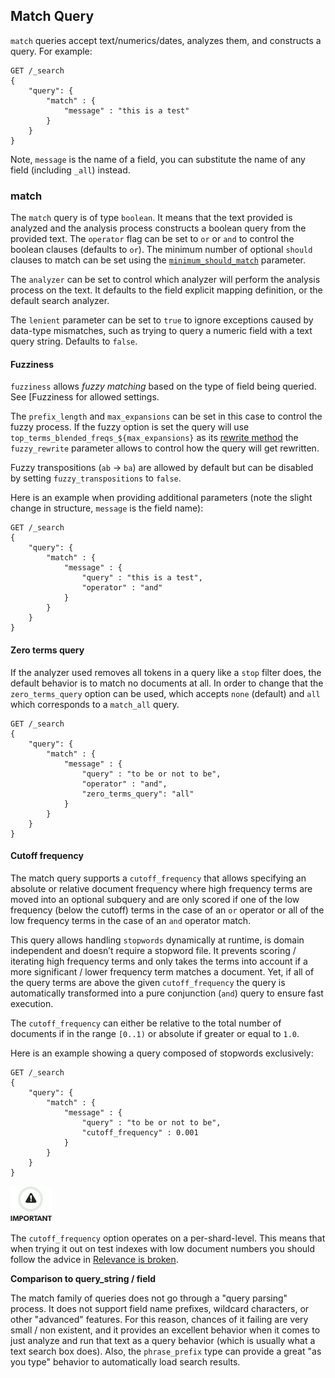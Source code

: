 ## Match Query

`match` queries accept text/numerics/dates, analyzes them, and constructs a query. For example:
    
    
    GET /_search
    {
        "query": {
            "match" : {
                "message" : "this is a test"
            }
        }
    }

Note, `message` is the name of a field, you can substitute the name of any field (including `_all`) instead.

### match

The `match` query is of type `boolean`. It means that the text provided is analyzed and the analysis process constructs a boolean query from the provided text. The `operator` flag can be set to `or` or `and` to control the boolean clauses (defaults to `or`). The minimum number of optional `should` clauses to match can be set using the [`minimum_should_match`](query-dsl-minimum-should-match.html) parameter.

The `analyzer` can be set to control which analyzer will perform the analysis process on the text. It defaults to the field explicit mapping definition, or the default search analyzer.

The `lenient` parameter can be set to `true` to ignore exceptions caused by data-type mismatches, such as trying to query a numeric field with a text query string. Defaults to `false`.

#### Fuzziness

`fuzziness` allows _fuzzy matching_ based on the type of field being queried. See [Fuzziness for allowed settings.

The `prefix_length` and `max_expansions` can be set in this case to control the fuzzy process. If the fuzzy option is set the query will use `top_terms_blended_freqs_${max_expansions}` as its [rewrite method](query-dsl-multi-term-rewrite.html) the `fuzzy_rewrite` parameter allows to control how the query will get rewritten.

Fuzzy transpositions (`ab` → `ba`) are allowed by default but can be disabled by setting `fuzzy_transpositions` to `false`.

Here is an example when providing additional parameters (note the slight change in structure, `message` is the field name):
    
    
    GET /_search
    {
        "query": {
            "match" : {
                "message" : {
                    "query" : "this is a test",
                    "operator" : "and"
                }
            }
        }
    }

#### Zero terms query

If the analyzer used removes all tokens in a query like a `stop` filter does, the default behavior is to match no documents at all. In order to change that the `zero_terms_query` option can be used, which accepts `none` (default) and `all` which corresponds to a `match_all` query.
    
    
    GET /_search
    {
        "query": {
            "match" : {
                "message" : {
                    "query" : "to be or not to be",
                    "operator" : "and",
                    "zero_terms_query": "all"
                }
            }
        }
    }

#### Cutoff frequency

The match query supports a `cutoff_frequency` that allows specifying an absolute or relative document frequency where high frequency terms are moved into an optional subquery and are only scored if one of the low frequency (below the cutoff) terms in the case of an `or` operator or all of the low frequency terms in the case of an `and` operator match.

This query allows handling `stopwords` dynamically at runtime, is domain independent and doesn’t require a stopword file. It prevents scoring / iterating high frequency terms and only takes the terms into account if a more significant / lower frequency term matches a document. Yet, if all of the query terms are above the given `cutoff_frequency` the query is automatically transformed into a pure conjunction (`and`) query to ensure fast execution.

The `cutoff_frequency` can either be relative to the total number of documents if in the range `[0..1)` or absolute if greater or equal to `1.0`.

Here is an example showing a query composed of stopwords exclusively:
    
    
    GET /_search
    {
        "query": {
            "match" : {
                "message" : {
                    "query" : "to be or not to be",
                    "cutoff_frequency" : 0.001
                }
            }
        }
    }

![Important](images/icons/important.png)

The `cutoff_frequency` option operates on a per-shard-level. This means that when trying it out on test indexes with low document numbers you should follow the advice in [Relevance is broken](https://www.elastic.co/guide/en/elasticsearch/guide/2.x/relevance-is-broken.html).

 **Comparison to query_string / field**

The match family of queries does not go through a "query parsing" process. It does not support field name prefixes, wildcard characters, or other "advanced" features. For this reason, chances of it failing are very small / non existent, and it provides an excellent behavior when it comes to just analyze and run that text as a query behavior (which is usually what a text search box does). Also, the `phrase_prefix` type can provide a great "as you type" behavior to automatically load search results.
